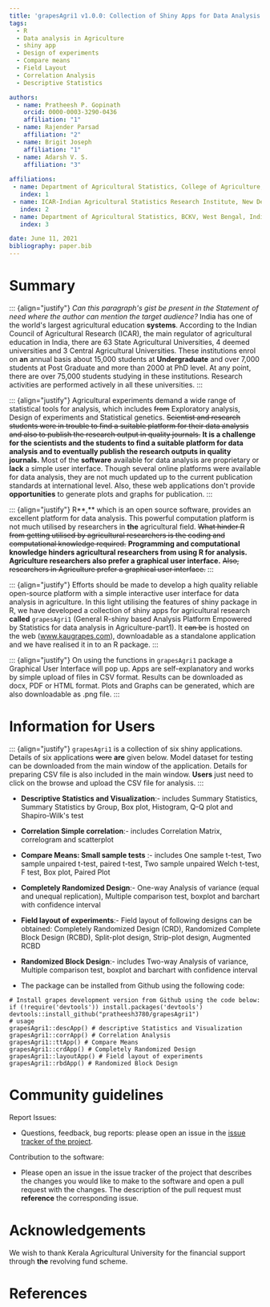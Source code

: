```yaml
---
title: 'grapesAgri1 v1.0.0: Collection of Shiny Apps for Data Analysis in Agriculture'
tags:
  - R
  - Data analysis in Agriculture
  - shiny app
  - Design of experiments
  - Compare means
  - Field Layout
  - Correlation Analysis
  - Descriptive Statistics

authors:
  - name: Pratheesh P. Gopinath
    orcid: 0000-0003-3290-0436
    affiliation: "1"
  - name: Rajender Parsad
    affiliation: "2"
  - name: Brigit Joseph
    affiliation: "1"
  - name: Adarsh V. S.
    affiliation: "3"
    
affiliations:
 - name: Department of Agricultural Statistics, College of Agriculture, Vellayani, Kerala Agricultural **University**, Kerala, India.
   index: 1
 - name: ICAR-Indian Agricultural Statistics Research Institute, New Delhi, India.
   index: 2
 - name: Department of Agricultural Statistics, BCKV, West Bengal, India
   index: 3

date: June 11, 2021 
bibliography: paper.bib
---
```


# Summary

<p>

::: {align="justify"}
*Can this paragraph's gist be present in the Statement of need where the author can mention the target audience?*
India has one of the world's largest agricultural education **systems**. According to the Indian Council of Agricultural Research (ICAR), the main regulator of agricultural education in India, there are 63 State Agricultural Universities, 4 deemed universities and 3 Central Agricultural Universities. These institutions enrol on **an** annual basis about 15,000 students at **Undergraduate** and over 7,000 students at Post Graduate and more than 2000 at PhD level. At any point, there are over 75,000 students studying in these institutions. Research activities are performed actively in all these universities.
:::

</p>

<p>

::: {align="justify"}
Agricultural experiments demand a wide range of statistical tools for analysis, which includes ~~from~~ Exploratory analysis, Design of experiments and Statistical genetics. ~~Scientist and research students were in trouble to find a suitable platform for their data analysis and also to publish the research output in quality journals.~~ **It is a challenge for the scientists and the students to find a suitable platform for data analysis and to eventually publish the research outputs in quality journals.** Most of the **software** available for data analysis are proprietary or **lack** a simple user interface. Though several online platforms were available for data analysis, they are not much updated up to the current publication standards at international level. Also, these web applications don't provide **opportunities** to generate plots and graphs for publication.
:::

</p>

<p>

::: {align="justify"}
R**,** which is an open source software, provides an excellent platform for data analysis. This powerful computation platform is not much utilised by researchers in **the** agricultural field. ~~What hinder R from getting utilised by agricultural researchers is the coding and computational knowledge required.~~ **Programming and computational knowledge hinders agricultural researchers from using R for analysis. Agriculture researchers also prefer a graphical user interface.** ~~Also, researchers in Agriculture prefer a graphical user interface.~~
:::

</p>

<p>

::: {align="justify"}
Efforts should be made to develop a high quality reliable open-source platform with a simple interactive user interface for data analysis in agriculture. In this light utilising the features of shiny package in R, we have developed a collection of shiny apps for agricultural research **called** `grapesAgri1` (General R-shiny based Analysis Platform Empowered by Statistics for data analysis in Agriculture-part1). It ~~can be~~ is hosted on the web (www.kaugrapes.com), downloadable as a standalone application and we have realised it in to an R package.
:::

</p>

<p>

::: {align="justify"}
On using the functions in `grapesAgri1` package a Graphical User Interface will pop up. Apps are self-explanatory and works by simple upload of files in CSV format. Results can be downloaded as docx, PDF or HTML format. Plots and Graphs can be generated, which are also downloadable as .png file.
:::

</p>

# Information for Users

<p>

::: {align="justify"}
`grapesAgri1` is a collection of six shiny applications. Details of six applications ~~were~~ **are** given below. Model dataset for testing can be downloaded from the main window of the application. Details for preparing CSV file is also included in the main window. **Users** just need to click on the browse and upload the CSV file for analysis.
:::

</p>

-   **Descriptive Statistics and Visualization**:- includes Summary Statistics, Summary Statistics by Group, Box plot, Histogram, Q-Q plot and Shapiro-Wilk's test

-   **Correlation Simple correlation**:- includes Correlation Matrix, correlogram and scatterplot

-   **Compare Means: Small sample tests** :- includes One sample t-test, Two sample unpaired t-test, paired t-test, Two sample unpaired Welch t-test, F test, Box plot, Paired Plot

-   **Completely Randomized Design**:- One-way Analysis of variance (equal and unequal replication), Multiple comparison test, boxplot and barchart with confidence interval

-   **Field layout of experiments**:- Field layout of following designs can be obtained: Completely Randomized Design (CRD), Randomized Complete Block Design (RCBD), Split-plot design, Strip-plot design, Augmented RCBD

-   **Randomized Block Design**:- includes Two-way Analysis of variance, Multiple comparison test, boxplot and barchart with confidence interval

-   The package can be installed from Github using the following code:

``` {.r}
# Install grapes development version from Github using the code below:
if (!require('devtools')) install.packages('devtools')
devtools::install_github("pratheesh3780/grapesAgri1")
# usage
grapesAgri1::descApp() # descriptive Statistics and Visualization 
grapesAgri1::corrApp() # Correlation Analysis
grapesAgri1::ttApp() # Compare Means
grapesAgri1::crdApp() # Completely Randomized Design
grapesAgri1::layoutApp() # Field layout of experiments
grapesAgri1::rbdApp() # Randomized Block Design 
```

# Community guidelines

Report Issues:

-   Questions, feedback, bug reports: please open an issue in the [issue tracker of the project](https://github.com/pratheesh3780/grapesAgri1/issues).

Contribution to the software:

-   Please open an issue in the issue tracker of the project that describes the changes you would like to make to the software and open a pull request with the changes. The description of the pull request must **reference** the corresponding issue.

# Acknowledgements

We wish to thank Kerala Agricultural University for the financial support through **the** revolving fund scheme.

# References
